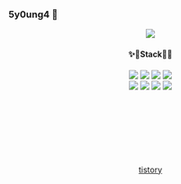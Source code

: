 ### 5y0ung4 👋

<!--
**5y0ung4/5y0ung4** is a ✨ _special_ ✨ repository because its `README.md` (this file) appears on your GitHub profile.

Here are some ideas to get you started:

- 🔭 I’m currently working on ...
- 🌱 I’m currently learning ...
- 👯 I’m looking to collaborate on ...
- 🤔 I’m looking for help with ...
- 💬 Ask me about ...
- 📫 How to reach me: ...
- 😄 Pronouns: ...
- ⚡ Fun fact: ...
-->

<div align = "center">
	<img src = "https://www.google.com/url?sa=i&url=https%3A%2F%2Ftwitter.com%2Fhx1hyhowhwhcdoc%2Fstatus%2F995219034978246656%3Flang%3Dzh-Hant&psig=AOvVaw3jjv9qw5UjrVrJkJT5JDSy&ust=1679619570470000&source=images&cd=vfe&ved=0CBAQjRxqFwoTCIjS4dDs8P0CFQAAAAAdAAAAABAJ">
	<h4>✨🫧Stack🫧✨</h4>
</div>
<div align="center">
	<img src="https://img.shields.io/badge/Java-007396?style=flat&logo=Java&logoColor=white" />
	<img src="https://img.shields.io/badge/HTML5-E34F26?style=flat&logo=HTML5&logoColor=white" />
	<img src="https://img.shields.io/badge/CSS3-1572B6?style=flat&logo=CSS3&logoColor=white" />
	<img src="https://img.shields.io/badge/JavaScript-F7DF1E?style=flat&logo=JavaScript&logoColor=white" /><br>
	<img src="https://img.shields.io/badge/C++-00599C?style=flat&logo=C++&logoColor=white" />
	<img src="https://img.shields.io/badge/C-A8B9CC?style=flat&logo=C&logoColor=white" />
	<img src="https://img.shields.io/badge/Python-3776AB?style=flat&logo=Python&logoColor=white" />
	<img src="https://img.shields.io/badge/Unity-FFFFFF?style=flat&logo=Unity&logoColor=black" />
</div>

<br><br><br><br><br><br>

<div align = "center">
	<a href = "https://livealittle.tistory.com/">tistory</a>
</div>
